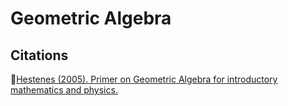 # Geometric Algebra




## Citations
📃[Hestenes (2005). Primer on Geometric Algebra
for introductory mathematics and physics.](http://geocalc.clas.asu.edu/pdf/PrimerGeometricAlgebra.pdf)
